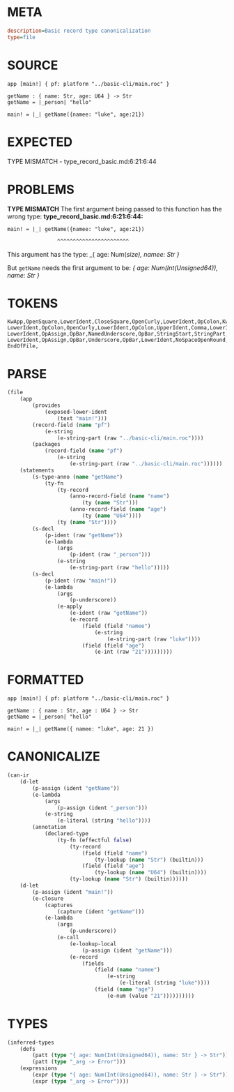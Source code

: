 # META
~~~ini
description=Basic record type canonicalization
type=file
~~~
# SOURCE
~~~roc
app [main!] { pf: platform "../basic-cli/main.roc" }

getName : { name: Str, age: U64 } -> Str
getName = |_person| "hello"

main! = |_| getName({namee: "luke", age:21})
~~~
# EXPECTED
TYPE MISMATCH - type_record_basic.md:6:21:6:44
# PROBLEMS
**TYPE MISMATCH**
The first argument being passed to this function has the wrong type:
**type_record_basic.md:6:21:6:44:**
```roc
main! = |_| getName({namee: "luke", age:21})
```
                    ^^^^^^^^^^^^^^^^^^^^^^^

This argument has the type:
    _{ age: Num(_size), namee: Str }_

But `getName` needs the first argument to be:
    _{ age: Num(Int(Unsigned64)), name: Str }_

# TOKENS
~~~zig
KwApp,OpenSquare,LowerIdent,CloseSquare,OpenCurly,LowerIdent,OpColon,KwPlatform,StringStart,StringPart,StringEnd,CloseCurly,
LowerIdent,OpColon,OpenCurly,LowerIdent,OpColon,UpperIdent,Comma,LowerIdent,OpColon,UpperIdent,CloseCurly,OpArrow,UpperIdent,
LowerIdent,OpAssign,OpBar,NamedUnderscore,OpBar,StringStart,StringPart,StringEnd,
LowerIdent,OpAssign,OpBar,Underscore,OpBar,LowerIdent,NoSpaceOpenRound,OpenCurly,LowerIdent,OpColon,StringStart,StringPart,StringEnd,Comma,LowerIdent,OpColon,Int,CloseCurly,CloseRound,
EndOfFile,
~~~
# PARSE
~~~clojure
(file
	(app
		(provides
			(exposed-lower-ident
				(text "main!")))
		(record-field (name "pf")
			(e-string
				(e-string-part (raw "../basic-cli/main.roc"))))
		(packages
			(record-field (name "pf")
				(e-string
					(e-string-part (raw "../basic-cli/main.roc"))))))
	(statements
		(s-type-anno (name "getName")
			(ty-fn
				(ty-record
					(anno-record-field (name "name")
						(ty (name "Str")))
					(anno-record-field (name "age")
						(ty (name "U64"))))
				(ty (name "Str"))))
		(s-decl
			(p-ident (raw "getName"))
			(e-lambda
				(args
					(p-ident (raw "_person")))
				(e-string
					(e-string-part (raw "hello")))))
		(s-decl
			(p-ident (raw "main!"))
			(e-lambda
				(args
					(p-underscore))
				(e-apply
					(e-ident (raw "getName"))
					(e-record
						(field (field "namee")
							(e-string
								(e-string-part (raw "luke"))))
						(field (field "age")
							(e-int (raw "21")))))))))
~~~
# FORMATTED
~~~roc
app [main!] { pf: platform "../basic-cli/main.roc" }

getName : { name : Str, age : U64 } -> Str
getName = |_person| "hello"

main! = |_| getName({ namee: "luke", age: 21 })
~~~
# CANONICALIZE
~~~clojure
(can-ir
	(d-let
		(p-assign (ident "getName"))
		(e-lambda
			(args
				(p-assign (ident "_person")))
			(e-string
				(e-literal (string "hello"))))
		(annotation
			(declared-type
				(ty-fn (effectful false)
					(ty-record
						(field (field "name")
							(ty-lookup (name "Str") (builtin)))
						(field (field "age")
							(ty-lookup (name "U64") (builtin))))
					(ty-lookup (name "Str") (builtin))))))
	(d-let
		(p-assign (ident "main!"))
		(e-closure
			(captures
				(capture (ident "getName")))
			(e-lambda
				(args
					(p-underscore))
				(e-call
					(e-lookup-local
						(p-assign (ident "getName")))
					(e-record
						(fields
							(field (name "namee")
								(e-string
									(e-literal (string "luke"))))
							(field (name "age")
								(e-num (value "21"))))))))))
~~~
# TYPES
~~~clojure
(inferred-types
	(defs
		(patt (type "{ age: Num(Int(Unsigned64)), name: Str } -> Str"))
		(patt (type "_arg -> Error")))
	(expressions
		(expr (type "{ age: Num(Int(Unsigned64)), name: Str } -> Str"))
		(expr (type "_arg -> Error"))))
~~~

